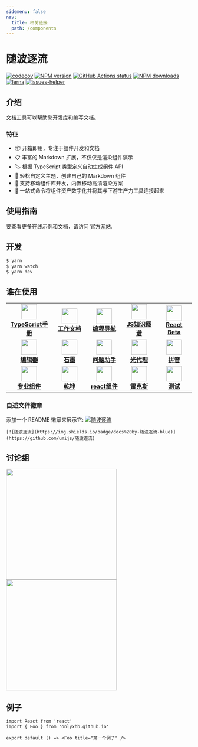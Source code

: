 ```yaml
---
sidemenu: false
nav:
  title: 相关链接
  path: /components
---
```


# 随波逐流

[![codecov](https://codecov.io/gh/umijs/dumi/branch/master/graph/badge.svg)](https://codecov.io/gh/umijs/dumi) [![NPM version](https://img.shields.io/npm/v/dumi.svg?style=flat)](https://npmjs.org/package/dumi) [![GitHub Actions status](https://github.com/umijs/dumi/workflows/Node%20CI/badge.svg)](https://github.com/umijs/dumi) [![NPM downloads](https://img.shields.io/npm/dm/dumi.svg?style=flat)](https://npmjs.org/package/dumi) [![lerna](https://img.shields.io/badge/maintained%20with-lerna-cc00ff.svg)](https://lernajs.io/) [![issues-helper](https://img.shields.io/badge/using-issues--helper-orange)](https://github.com/actions-cool/issues-helper)

## 介绍

文档工具可以帮助您开发库和编写文档。

### 特征

- 📦 开箱即用，专注于组件开发和文档
- 📋 丰富的 Markdown 扩展，不仅仅是渲染组件演示
- 🏷 根据 TypeScript 类型定义自动生成组件 API
- 🎨 轻松自定义主题，创建自己的 Markdown 组件
- 📱 支持移动组件库开发，内置移动高清渲染方案
- 📡 一站式命令将组件资产数字化并将其与下游生产力工具连接起来

## 使用指南

要查看更多在线示例和文档，请访问 [官方网站](https://d.umijs.org).

## 开发

```bash
$ yarn
$ yarn watch
$ yarn dev
```

## 谁在使用

<table>

  <tr>
    <td width="160" align="center">
      <a target="_blank" href="/typescript/">
        <img src="//yun.duiba.com.cn/developer_new/images/new/icons/typescript.jpeg"  width="42" />
        <br />
        <strong>TypeScript手册</strong>
      </a>
    </td>
    <td width="160" align="center">
      <a target="_blank" href="/custom-work-docs/">
        <img src="https://yun.duiba.com.cn/developer_new/images/new/icons/icon_jfsc.png" width="42" />
        <br />
        <strong>工作文档</strong>
      </a>
    </td>
    <td width="160" align="center">
      <a target="_blank" href="/code-nav-doc/">
        <img src="https://636f-codenav-8grj8px727565176-1256524210.tcb.qcloud.la/logo.png" width="42" />
        <br />
        <strong>编程导航</strong>
      </a>
    </td>
    <td width="160" align="center">
      <a target="_blank" href="/javascript-guidebook/">
        <img src="https://img.mrsingsing.com/javascript-guidebook-favicon.png" width="42" />
        <br />
        <strong>JS知识图谱</strong>
      </a>
    </td>
    <td width="160" align="center">
      <a target="_blank" href="https://beta.reactjs.org/">
        <img src="https://636f-codenav-8grj8px727565176-1256524210.tcb.qcloud.la/img/1642488515037-520981" width="42" />
        <br />
        <strong>React Beta</strong>
      </a>
    </td>
  </tr>
  <tr>
    <td width="160" align="center">
      <a target="_blank" href="https://ggeditor.com">
        <img src="https://img.alicdn.com/tfs/TB1FFA1CFP7gK0jSZFjXXc5aXXa-214-200.png" width="42" />
        <br />
        <strong>编辑器</strong>
      </a>
    </td>
    <td width="160" align="center">
      <a target="_blank" href="https://graphin.antv.vision/">
        <img src="https://gw.alipayobjects.com/zos/antfincdn/0b4HzOcEJY/Graphin.svg" width="42" />
        <br />
        <strong>石墨</strong>
      </a>
    </td>
    <td width="160" align="center">
      <a target="_blank" href="https://actions-cool.github.io/issues-helper/">
        <img src="https://avatars1.githubusercontent.com/u/73879334?s=200&v=4" width="42" />
        <br />
        <strong>问题助手</strong>
      </a>
    </td>
    <td width="160" align="center">
      <a target="_blank" href="https://lightproxy.org">
        <img src="https://user-images.githubusercontent.com/5436704/81533849-83e00f00-9399-11ea-943d-ac5fd4653906.png" width="42" />
        <br />
        <strong>光代理</strong>
      </a>
    </td>
    <td width="160" align="center">
      <a target="_blank" href="https://pinyin.js.org/">
        <img src="https://gw.alipayobjects.com/mdn/rms_f6322a/afts/img/A*bGz9QbNudekAAAAAAAAAAAAAARQnAQ" width="42" />
        <br />
        <strong>拼音</strong>
      </a>
    </td>
  </tr>
  <tr>
    <td width="160" align="center">
      <a target="_blank" href="https://procomponents.ant.design/">
        <img src="https://gw.alipayobjects.com/zos/rmsportal/KDpgvguMpGfqaHPjicRK.svg" width="42" />
        <br />
        <strong>专业组件</strong>
      </a>
    </td>
    <td width="160" align="center">
      <a target="_blank" href="https://qiankun.umijs.org/">
        <img src="https://gw.alipayobjects.com/zos/bmw-prod/8a74c1d3-16f3-4719-be63-15e467a68a24/km0cv8vn_w500_h500.png" width="42" />
        <br />
        <strong>乾坤</strong>
      </a>
    </td>
    <td width="160" align="center">
      <a target="_blank" href="https://github.com/react-component">
        <img src="https://avatars3.githubusercontent.com/u/9441414?s=200&v=4" width="42" />
        <br />
        <strong>react组件</strong>
      </a>
    </td>
    <td width="160" align="center">
      <a target="_blank" href="https://remaxjs.org">
        <img src="https://gw.alipayobjects.com/mdn/rms_b5fcc5/afts/img/A*1NHAQYduQiQAAAAAAAAAAABkARQnAQ" width="42" />
        <br />
        <strong>雷克斯</strong>
      </a>
    </td>
    <td width="160" align="center">
      <a target="_blank" href="https://umijs.org">
        <img src="https://gw.alipayobjects.com/zos/bmw-prod/598d14af-4f1c-497d-b579-5ac42cd4dd1f/k7bjua9c_w132_h130.png" width="42" />
        <br />
        <strong>测试</strong>
      </a>
    </td>
  </tr>
</table>

### 自述文件徽章

添加一个 README 徽章来展示它: [![随波逐流](https://img.shields.io/badge/docs%20by-随波逐流-blue)](https://github.com/umijs/随波逐流)

```
[![随波逐流](https://img.shields.io/badge/docs%20by-随波逐流-blue)](https://github.com/umijs/随波逐流)
```

## 讨论组

<div>
  <img data-type="dingtalk" src="https://gw.alipayobjects.com/zos/bmw-prod/ce3439e7-3bf9-4031-b823-6473439ec9e6/kxkiis4c_w1004_h1346.jpeg" width="300" />
  <img data-type="wechat" src="https://gw.alipayobjects.com/zos/bmw-prod/c18bc2a5-719a-48ca-b225-c79ef88bfb43/k7m10ymd_w1004_h1346.jpeg" width="300" />
</div>

## 例子

```tsx
import React from 'react'
import { Foo } from 'onlyxhb.github.io'

export default () => <Foo title="第一个例子" />
```
